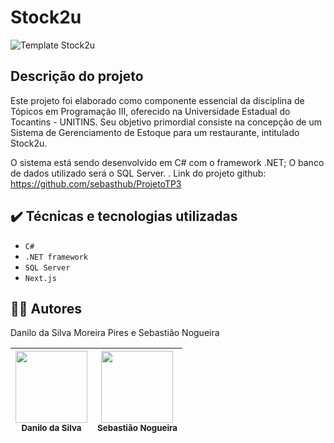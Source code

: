   # Stock2u

![Template Stock2u](https://github.com/sebasthub/ProjetoTP3/tree/main/images/stock2u.png)

## Descrição do projeto
Este projeto foi elaborado como componente essencial da disciplina de Tópicos em Programação III, oferecido na Universidade Estadual do Tocantins - UNITINS. Seu objetivo primordial consiste na concepção de um Sistema de Gerenciamento de Estoque para um restaurante, intitulado Stock2u.

O sistema está sendo desenvolvido em C# com o framework .NET; O banco de dados utilizado será o SQL Server.
. Link do projeto github: https://github.com/sebasthub/ProjetoTP3

## ✔️ Técnicas e tecnologias utilizadas

- `C#`
- `.NET framework`
- `SQL Server`
- `Next.js`

## 👨‍💻 Autores
Danilo da Silva Moreira Pires e Sebastião Nogueira

|<img src="images/danilo.png" width=115><br><sub>Danilo da Silva</sub> | <img src="images/sebastiao.png" width=115><br><sub>Sebastião Nogueira</sub> |
| :---: | :---: |





   
